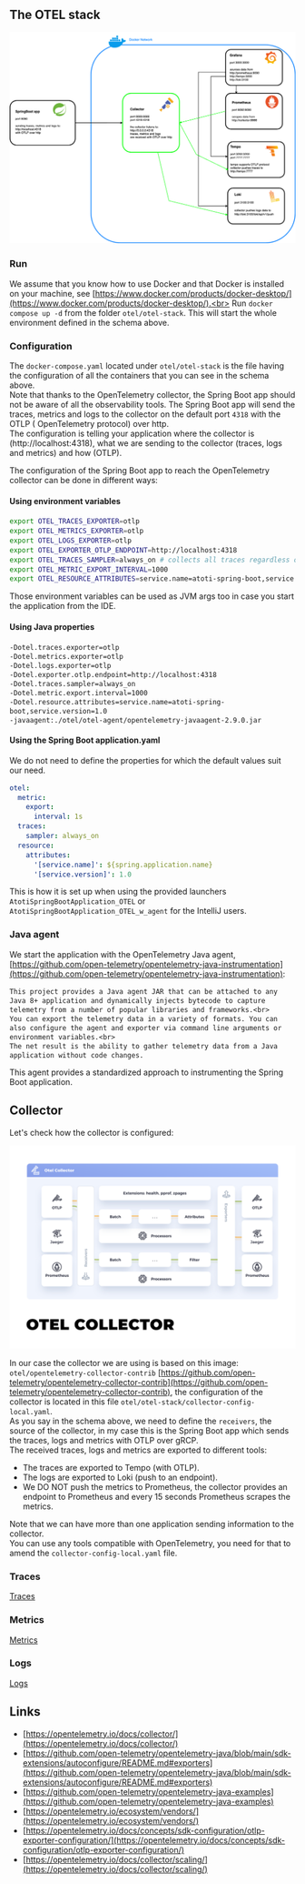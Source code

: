 ## The OTEL stack

![alt text](./img/stack_schema.png)

### Run

We assume that you know how to use Docker and that Docker is installed on your machine,
see [https://www.docker.com/products/docker-desktop/](https://www.docker.com/products/docker-desktop/).<br>
Run `docker compose up -d` from the folder `otel/otel-stack`. This will start the whole environment defined in the
schema
above.

### Configuration

The `docker-compose.yaml` located under `otel/otel-stack` is the file having the configuration of all the
containers that you can see in the schema above.<br>
Note that thanks to the OpenTelemetry collector, the Spring Boot app should not be aware of all the observability tools.
The Spring Boot app will send the traces, metrics and logs to the collector on the default port `4318` with the OTLP (
OpenTelemetry protocol) over http.<br>
The configuration is telling your application where the collector is (http://localhost:4318), what we are sending to the
collector (traces, logs and metrics) and how (OTLP).

The configuration of the Spring Boot app to reach the OpenTelemetry collector can be done in different ways:

#### Using environment variables

```bash
export OTEL_TRACES_EXPORTER=otlp
export OTEL_METRICS_EXPORTER=otlp
export OTEL_LOGS_EXPORTER=otlp
export OTEL_EXPORTER_OTLP_ENDPOINT=http://localhost:4318
export OTEL_TRACES_SAMPLER=always_on # collects all traces regardless of the sampling rate
export OTEL_METRIC_EXPORT_INTERVAL=1000
export OTEL_RESOURCE_ATTRIBUTES=service.name=atoti-spring-boot,service.version=1.0
```

Those environment variables can be used as JVM args too in case you start the application from the IDE.

#### Using Java properties

```
-Dotel.traces.exporter=otlp
-Dotel.metrics.exporter=otlp
-Dotel.logs.exporter=otlp
-Dotel.exporter.otlp.endpoint=http://localhost:4318
-Dotel.traces.sampler=always_on
-Dotel.metric.export.interval=1000
-Dotel.resource.attributes=service.name=atoti-spring-boot,service.version=1.0
-javaagent:./otel/otel-agent/opentelemetry-javaagent-2.9.0.jar
```

#### Using the Spring Boot application.yaml

We do not need to define the properties for which the default values suit our need.

```yaml
otel:
  metric:
    export:
      interval: 1s
  traces:
    sampler: always_on
  resource:
    attributes:
      '[service.name]': ${spring.application.name}
      '[service.version]': 1.0
```

This is how it is set up when using the provided launchers `AtotiSpringBootApplication_OTEL` or
`AtotiSpringBootApplication_OTEL_w_agent` for the IntelliJ users.

### Java agent

We start the application with the OpenTelemetry Java
agent, [https://github.com/open-telemetry/opentelemetry-java-instrumentation](https://github.com/open-telemetry/opentelemetry-java-instrumentation):

```
This project provides a Java agent JAR that can be attached to any Java 8+ application and dynamically injects bytecode to capture telemetry from a number of popular libraries and frameworks.<br>
You can export the telemetry data in a variety of formats. You can also configure the agent and exporter via command line arguments or environment variables.<br>
The net result is the ability to gather telemetry data from a Java application without code changes.
```

This agent provides a standardized approach to instrumenting the Spring Boot application.<br>

## Collector

Let's check how the collector is configured:

![alt text](./img/otel-collector.svg)

In our case the collector we are using is based on this
image:
`otel/opentelemetry-collector-contrib` [https://github.com/open-telemetry/opentelemetry-collector-contrib](https://github.com/open-telemetry/opentelemetry-collector-contrib),
the configuration of the collector is located in this file `otel/otel-stack/collector-config-local.yaml`.<br>
As you say in the schema above, we need to define the `receivers`, the source of the collector, in my case this is the
Spring Boot app which sends the traces, logs and metrics with OTLP over gRCP.<br>
The received traces, logs and metrics are exported to different tools:

- The traces are exported to Tempo (with OTLP).
- The logs are exported to Loki (push to an endpoint).
- We DO NOT push the metrics to Prometheus, the collector provides an endpoint to Prometheus and every 15 seconds
  Prometheus scrapes the metrics.

Note that we can have more than one application sending information to the collector.<br>
You can use any tools compatible with OpenTelemetry, you need for that to amend the `collector-config-local.yaml` file.

### Traces

[Traces](./TRACES.md)

### Metrics

[Metrics](./METRICS.md)

### Logs

[Logs](./LOGS.md)

## Links

- [https://opentelemetry.io/docs/collector/](https://opentelemetry.io/docs/collector/)
- [https://github.com/open-telemetry/opentelemetry-java/blob/main/sdk-extensions/autoconfigure/README.md#exporters](https://github.com/open-telemetry/opentelemetry-java/blob/main/sdk-extensions/autoconfigure/README.md#exporters)
- [https://github.com/open-telemetry/opentelemetry-java-examples](https://github.com/open-telemetry/opentelemetry-java-examples)
- [https://opentelemetry.io/ecosystem/vendors/](https://opentelemetry.io/ecosystem/vendors/)
- [https://opentelemetry.io/docs/concepts/sdk-configuration/otlp-exporter-configuration/](https://opentelemetry.io/docs/concepts/sdk-configuration/otlp-exporter-configuration/)
- [https://opentelemetry.io/docs/collector/scaling/](https://opentelemetry.io/docs/collector/scaling/)
